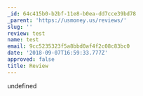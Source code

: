 ```yaml
---
_id: 64c415b0-b2bf-11e8-b0ea-dd7cce39bd78
_parent: 'https://usmoney.us/reviews/'
slug: ''
review: test
name: test
email: 9cc5235323f5a8bbd0af4f2c08c83bc0
date: '2018-09-07T16:59:33.777Z'
approved: false
title: Review
---
```

undefined
